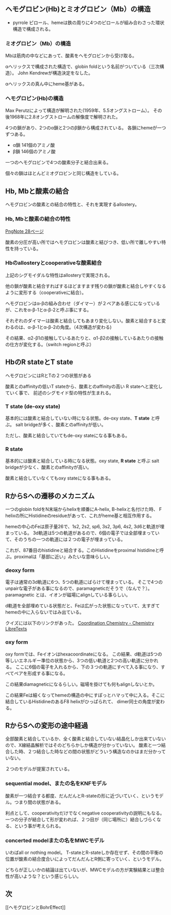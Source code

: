 ## ヘモグロビン(Hb)とミオグロビン（Mb）の構造

- pyrrole ピロール、hemeは鉄の周りに4つのピロールが組み合わさった環状構造で構成される。

### ミオグロビン（Mb）の構造

Mbは筋肉の中などにあって、酸素をヘモグロビンから受け取る。

αヘリックスで構成された構造で、globin foldという名前がついている（三次構造）。
John Kendrewが構造決定をなした。

αヘリックスの真ん中にheme基がある。

### ヘモグロビン(Hb)の構造

Max Perutzによって構造が解明された(1959年、5.5オングストローム）。
その後1968年に2.8オングストロームの解像度で解明された。

4つの鎖があり、2つのα鎖と2つのβ鎖から構成されている。
各鎖にhemeが一つずつある。

- α鎖 141個のアミノ酸
- β鎖 146個のアミノ酸

一つのヘモグロビンで4つの酸素分子と結合出来る。

個々の鎖はほとんどミオグロビンと同じ構造をしている。

## Hb, Mbと酸素の結合

ヘモグロビンの酸素との結合の特性と、それを実現するallostery。

### Hb, Mbと酸素の結合の特性

[PngNote 28ページ](https://karino2.github.io/ImageGallery/Biochemistry705x.html#lg=1&slide=27)

酸素の分圧が高い所ではヘモグロビンは酸素と結びつき、低い所で離しやすい特性を持っている。

### Hbのallosteryとcooperativeな酸素結合

上記のシグモイダルな特性はallosteryで実現される。

他の鎖が酸素と結合すればするほどますます残りの鎖が酸素と結合しやすくなるように変形する（cooperativeに結合）。

ヘモグロビンはα-βの組み合わせ（ダイマー）が２ペアある感じになっているが、これをα-β-1とα-β-2と呼ぶ事にする。

それぞれのダイマーは酸素と結合してもあまり変化しない。酸素と結合すると変わるのは、α-β-1とα-β-2の角度。（4次構造が変わる)

その結果、α2-β1の接触しているあたりと、α1-β2の接触しているあたりの接触の仕方が変化する。（switch regionと呼ぶ）

## HbのR stateとT state

ヘモグロビンにはRとTの２つの状態がある

酸素とのaffinityの低いT stateから、酸素とのaffinityの高い R stateへと変化していく事で、
前述のシグモイド型の特性が生まれる。

### T state (de-oxy state)

基本的には酸素と結合していない時になる状態。de-oxy state、**T state** と呼ぶ。
salt bridgeが多く、酸素とのaffinityが低い。

ただし、酸素と結合していてもde-oxy stateになる事もある。

### R state

基本的には酸素と結合している時になる状態。oxy state, **R state** と呼ぶ
salt bridgeが少なく、酸素とのaffinityが高い。

酸素と結合していなくてもoxy stateになる事もある。

## RからSへの遷移のメカニズム

一つのglobin foldをN末端からhelixを順番にA-helix, B-helixと名付けた時、
F helixの所にHistidineのresidueがあって、これがheme基と相互作用する。

hemeの中心のFeは原子量26で、1s2, 2s2, sp6, 3s2, 3p6, 4s2, 3d6と軌道が埋まっている。
3d軌道は5つの軌道があるので、6個の電子では全部埋まっていて、そのうちの一つの軌道には２つの電子が埋まっている。

これが、87番目のhistidineと結合する。このHistidineをproximal histidineと呼ぶ。proximalは「基部に近い」みたいな意味らしい。

### **deoxy form**

電子は通常の3d軌道に6つ、5つの軌道にばらけて埋まっている。
そこで4つのunpairな電子がある事になるので、paramagneticだそうで（なんで？）。
paramagnetic とは、イオンが磁場にalignしている事らしい。

d軌道を全部埋めている状態だと、Feは広がった状態になっていて、太すぎてhemeの中に入らないではみ出ている。

クイズには以下のリンクがあった。 
[Coordination Chemistry - Chemistry LibreTexts](https://chem.libretexts.org/Bookshelves/Inorganic_Chemistry/Supplemental_Modules_and_Websites_%28Inorganic_Chemistry%29/Coordination_Chemistry)

### **oxy form**

oxy formでは、Feイオンはhexacoordinateになる。
この結果、d軌道は5つの等しいエネルギー準位の状態から、3つの低い軌道と2つの高い軌道に分かれる。
ここに6個の電子を入れるから、下の３つの軌道にすべて入る事になり、すべてペアを形成する事になる。

この結果diamagneticになるらしい。磁場を掛けても何もalignしないとか。

この結果Feは細くなってhemeの構造の中にすぽっとハマって中に入る。そこに結合しているHistidineのあるF8 helixがひっぱられて、
dimer同士の角度が変わる。

## RからSへの変形の途中経過

全部酸素と結合しているか、全く酸素と結合していない結晶化しか出来ていないので、X線結晶解析ではそのどちらかしか構造が分かっていない。
酸素と一つ結合した時、２つ結合した時などの間の状態がどういう構造なのかはまだ分かっていない。

２つのモデルが提案されている。

### sequential model、またの名をKNFモデル

酸素が一つ結合する都度、だんだんとR-stateの形に近づいていく、というモデル。つまり間の状態がある。

利点として、cooperativityだけでなくnegative cooperativityの説明にもなる。一つの分子が結合して形が変われば、２つ目が（同じ場所に）結合しづらくなる、という事が考えられる。

### concerted modelまたの名をMWCモデル

いわばall or nothing model。
T-stateとR-stateしか存在せず、その間の平衡の位置が酸素の結合度合いによってだんだんとR側に寄っていく、というモデル。

どちらが正しいかの結論は出ていないが、MWCモデルの方が実験結果とは整合性が高いような？という感じらしい。

## 次

[[ヘモグロビンとBohrEffect]]